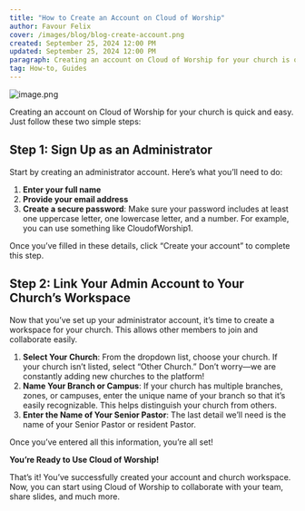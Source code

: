 ```yaml
---
title: "How to Create an Account on Cloud of Worship"
author: Favour Felix
cover: /images/blog/blog-create-account.png
created: September 25, 2024 12:00 PM
updated: September 25, 2024 12:00 PM
paragraph: Creating an account on Cloud of Worship for your church is quick and as easy as following these two simple steps
tag: How-to, Guides
---
```


![image.png](How%20to%20Create%20an%20Account%20on%20Cloud%20of%20Worship%20100c512264dc8052af43f24e95130f9c/image.png)

Creating an account on Cloud of Worship for your church is quick and easy. Just follow these two simple steps:

## Step 1: Sign Up as an Administrator

Start by creating an administrator account. Here’s what you’ll need to do:

1. **Enter your full name**
2. **Provide your email address**
3. **Create a secure password**: Make sure your password includes at least one uppercase letter, one lowercase letter, and a number. For example, you can use something like CloudofWorship1.

Once you’ve filled in these details, click “Create your account” to complete this step.

## Step 2: Link Your Admin Account to Your Church’s Workspace

Now that you’ve set up your administrator account, it’s time to create a workspace for your church. This allows other members to join and collaborate easily.

1. **Select Your Church**: From the dropdown list, choose your church. If your church isn’t listed, select “Other Church.” Don’t worry—we are constantly adding new churches to the platform!
2. **Name Your Branch or Campus**: If your church has multiple branches, zones, or campuses, enter the unique name of your branch so that it’s easily recognizable. This helps distinguish your church from others.
3. **Enter the Name of Your Senior Pastor**: The last detail we’ll need is the name of your Senior Pastor or resident Pastor.

Once you’ve entered all this information, you’re all set! 

**You’re Ready to Use Cloud of Worship!**

That’s it! You’ve successfully created your account and church workspace. Now, you can start using Cloud of Worship to collaborate with your team, share slides, and much more.